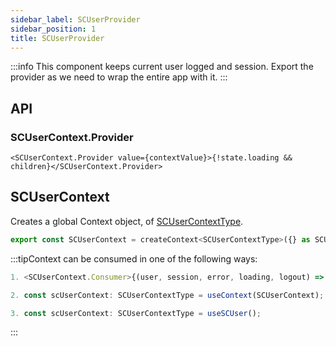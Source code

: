 ```yaml
---
sidebar_label: SCUserProvider
sidebar_position: 1
title: SCUserProvider
---
```


:::info
This component keeps current user logged and session.
Export the provider as we need to wrap the entire app with it.
:::


## API

### SCUserContext.Provider

```JSX
<SCUserContext.Provider value={contextValue}>{!state.loading && children}</SCUserContext.Provider>
```

## SCUserContext

Creates a global Context object, of [SCUserContextType](../Types/context/#scusercontexttype).


```jsx
export const SCUserContext = createContext<SCUserContextType>({} as SCUserContextType);
```


:::tipContext can be consumed in one of the following ways:


```jsx
1. <SCUserContext.Consumer>{(user, session, error, loading, logout) => (...)}</SCUserContext.Consumer>
```
```jsx
2. const scUserContext: SCUserContextType = useContext(SCUserContext);
```
```jsx
3. const scUserContext: SCUserContextType = useSCUser();
````
:::

